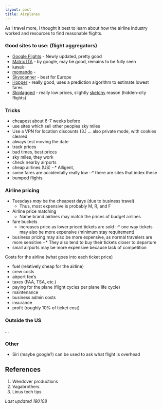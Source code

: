 ```yaml
---
layout: post
title: Airplanes
---
```


As I travel more, I thought it best to learn about how the airline industry worked and resources to find reasonable flights. 

### Good sites to use: (flight aggregators)
* [Google Flights](https://www.google.com/flights?hl=en) - Newly updated, pretty good
* [Matrix ITA](https://matrix.itasoftware.com/) - by google, may be good, remains to be fully seen
* [kayak]()- 
* [momando]() - 
* [Skyscanner](https://www.skyscanner.com/) - best for Europe 
* [Hopper](https://www.hopper.com/) - really good, uses a prediction algorithm to estimate lowest fares
* [Skiplagged](https://skiplagged.com/) - really low prices, slightly [sketchy](https://www.travelandleisure.com/travel-tips/hidden-city-ticketing-consequences) reason (hidden-city flights)

### Tricks
* cheapest about 6-7 weeks before 
* use sites which sell other peoples sky miles
* Use a VPN for location discounts (3.)
... also private mode, with cookies cleared
* always test moving the date
* track prices
* bad times, best prices
* sky miles, they work
* check nearby airports
* cheap airlines (US)
⋅⋅* Alligent, 
* some fares are accidentally really low
⋅⋅* there are sites that index these
* bumped flights



### Airline pricing

* Tuesdays *may* be the cheapest days (due to business travel)
    * Thus, most expensive is probably M, R, and F
* Airline price matching 
    * Name brand airlines may match the prices of budget airlines
* fare buckets
    * increases price as lower priced tickets are sold
⋅⋅* one way tickets may also be more expensive (minimum stay requirement)
* business pricing may also be more expensive, as normal travelers are more sensitive
⋅⋅* They also tend to buy their tickets closer to departure
* small airports may be more expensive because lack of competition

Costs for the airline (what goes into each ticket price)

* fuel (relatively cheap for the airline)
* crew costs
* airport fee’s
* taxes (FAA, TSA, etc.)
* paying for the plane (flight cycles per plane life cycle)
* maintenance	
* business admin costs
* insurance
* profit (roughly 10% of ticket cost)

### Outside the US
…

### Other
* Siri (maybe google?) can be used to ask what flight is overhead


## References
1. Wendover productions
2. Vagabrothers
3. Linus tech tips




_Last updated 190108_







